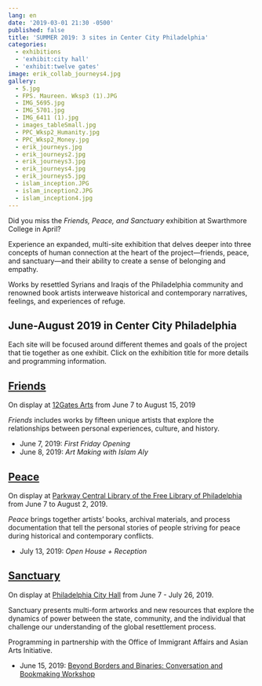 ```yaml
---
lang: en
date: '2019-03-01 21:30 -0500'
published: false
title: 'SUMMER 2019: 3 sites in Center City Philadelphia'
categories:
  - exhibitions
  - 'exhibit:city hall'
  - 'exhibit:twelve gates'
image: erik_collab_journeys4.jpg
gallery:
  - 5.jpg
  - FPS. Maureen. Wksp3 (1).JPG
  - IMG_5695.jpg
  - IMG_5701.jpg
  - IMG_6411 (1).jpg
  - images_tableSmall.jpg
  - PPC_Wksp2_Humanity.jpg
  - PPC_Wksp2_Money.jpg
  - erik_journeys.jpg
  - erik_journeys2.jpg
  - erik_journeys3.jpg
  - erik_journeys4.jpg
  - erik_journeys5.jpg
  - islam_inception.JPG
  - islam_inception2.JPG
  - islam_inception4.jpg
---
```

Did you miss the _Friends, Peace, and Sanctuary_ exhibition at Swarthmore College in April? 

Experience an expanded, multi-site exhibition that delves deeper into three concepts of human connection at the heart of the project—friends, peace, and sanctuary—and their ability to create a sense of belonging and empathy. 

Works by resettled Syrians and Iraqis of the Philadelphia community and renowned book artists interweave historical and contemporary narratives, feelings, and experiences of refuge. 


## **June-August 2019 in Center City Philadelphia**

Each site will be focused around different themes and goals of the project that tie together as one exhibit. Click on the exhibition title for more details and programming information.


## **[Friends](http://fps.swarthmore.edu/exhibitions/friends/)**

On display at [12Gates Arts](http://www.twelvegatesarts.org/) from June 7 to August 15, 2019

_Friends_ includes works by fifteen unique artists that explore the relationships between personal experiences, culture, and history. 


- June 7, 2019: _First Friday Opening_ 
- June 8, 2019: _Art Making with Islam Aly_



## **[Peace](http://fps.swarthmore.edu/exhibitions/peace/)**

On display at [Parkway Central Library of the Free Library of Philadelphia](http://www.freelibrary.org/) from June 7 to August 2, 2019.

_Peace_ brings together artists’ books, archival materials, and process documentation that tell the personal stories of people striving for peace during historical and contemporary conflicts.


- July 13, 2019: _Open House + Reception_



## **[Sanctuary](http://fps.swarthmore.edu/exhibitions/sanctuary/)**

On display at [Philadelphia City Hall](http://creativephl.org/exhibitions/) from June 7 - July 26, 2019.

Sanctuary presents multi-form artworks and new resources that explore the dynamics of power between the state, community, and the individual that challenge our understanding of the global resettlement process.


Programming in partnership with the Office of Immigrant Affairs and Asian Arts Initiative.
- June 15, 2019: [Beyond Borders and Binaries: Conversation and Bookmaking Workshop](http://asianartsinitiative.org/event/beyond-borders-and-binaries)
